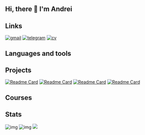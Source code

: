## Hi, there 👋 I'm Andrei

## Links
[![gmail](https://img.shields.io/badge/gmail-EA4335?style=for-the-badge&logo=gmail&logoColor=white)](mailto:andreislavrov@gmail.com)
[![telegram](https://img.shields.io/badge/telegram-26A5E4?style=for-the-badge&logo=telegram&logoColor=white)](https://t.me/andrei_lavrov)
[![cv](https://img.shields.io/badge/CV-111111?style=for-the-badge&logo=Read.cv&logoColor=white)](https://github.com/AndreisLavrov/AndreisLavrov/blob/master/CV_Andrei_Lavrov%20(11_2024).pdf)
## Languages and tools

## Projects
[![Readme Card](https://github-readme-stats.vercel.app/api/pin/?username=andreislavrov&repo=OpenSource_Service_with_FPS_RaiffaisenBank_DonCoin)](https://github.com/andreislavrov/OpenSource_Service_with_FPS_RaiffaisenBank_DonCoin)
[![Readme Card](https://github-readme-stats.vercel.app/api/pin/?username=andreislavrov&repo=OpenSource_Access_Control_Bot_Java)](https://github.com/andreislavrov/OpenSource_Access_Control_Bot_Java)
[![Readme Card](https://github-readme-stats.vercel.app/api/pin/?username=andreislavrov&repo=Python_Analysis_SportsEarningDataset_FirstYearHSE)](https://github.com/andreislavrov/Python_Analysis_SportsEarningDataset_FirstYearHSE)
[![Readme Card](https://github-readme-stats.vercel.app/api/pin/?username=andreislavrov&repo=C_PlusPlus_Project_Qt_FirstYearHSE)](https://github.com/andreislavrov/C_PlusPlus_Project_Qt_FirstYearHSE)
## Courses

## Stats

![img](http://github-profile-summary-cards.vercel.app/api/cards/stats?username=andreislavrov&theme=github_dark)
![img](http://github-profile-summary-cards.vercel.app/api/cards/repos-per-language?username=andreislavrov&theme=github_dark)
![](http://github-profile-summary-cards.vercel.app/api/cards/profile-details?username=andreislavrov&theme=github_dark)
